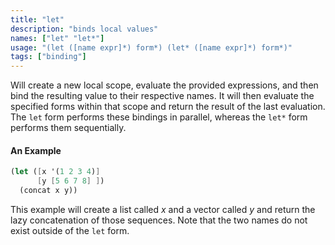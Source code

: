 ```yaml
---
title: "let"
description: "binds local values"
names: ["let" "let*"]
usage: "(let ([name expr]*) form*) (let* ([name expr]*) form*)"
tags: ["binding"]
---
```


Will create a new local scope, evaluate the provided expressions, and then bind the resulting value to their respective names. It will then evaluate the specified forms within that scope and return the result of the last evaluation. The `let` form performs these bindings in parallel, whereas the `let*` form performs them sequentially.

#### An Example

```scheme
(let ([x '(1 2 3 4)]
      [y [5 6 7 8] ])
  (concat x y))
```

This example will create a list called _x_ and a vector called _y_ and return the lazy concatenation of those sequences. Note that the two names do not exist outside of the `let` form.
